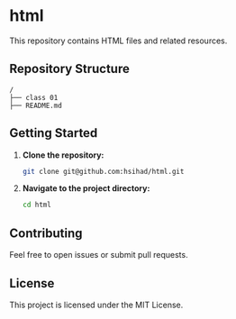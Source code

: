 # html

This repository contains HTML files and related resources.

## Repository Structure

```
/
├── class 01
├── README.md
```

## Getting Started

1. **Clone the repository:**
    ```bash
    git clone git@github.com:hsihad/html.git
    ```
2. **Navigate to the project directory:**
    ```bash
    cd html
    ```

## Contributing

Feel free to open issues or submit pull requests.

## License

This project is licensed under the MIT License.
